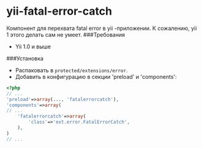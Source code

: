 yii-fatal-error-catch
=====================
Компонент для перехвата fatal error в yii -приложении.
К сожалению, yii 1 этого делать сам не умеет.
###Требования
* Yii 1.0 и выше

###Установка
* Распаковать в `protected/extensions/error`.
* Добавить в конфигурацию в секции 'preload' и 'components':

~~~php
<?php
// ...
'preload'=>array(..., 'fatalerrorcatch'),
'components'=>array(
// ...
    'fatalerrorcatch'=>array(
    	'class'=>'ext.error.FatalErrorCatch',
    ),
)
// ...
~~~